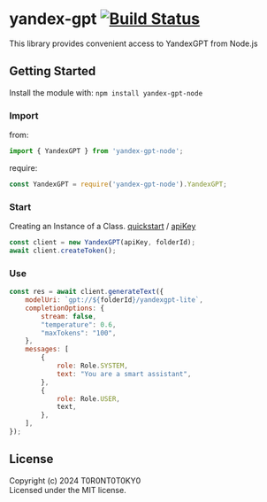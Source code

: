# yandex-gpt [![Build Status](https://secure.travis-ci.org//yandex-gpt-node.png?branch=prod)](http://travis-ci.org//yandex-gpt-node)

This library provides convenient access to YandexGPT from Node.js

## Getting Started
Install the module with: `npm install yandex-gpt-node`

### Import

from:
```javascript
import { YandexGPT } from 'yandex-gpt-node';
```

require:
```javascript
const YandexGPT = require('yandex-gpt-node').YandexGPT;
```

### Start

Creating an Instance of a Class.
[quickstart](https://cloud.yandex.ru/ru/docs/yandexgpt/quickstart)
/ 
[apiKey](https://cloud.yandex.ru/ru/docs/iam/operations/api-key/create)

```javascript
const client = new YandexGPT(apiKey, folderId);
await client.createToken();
```

### Use


```javascript
const res = await client.generateText({
	modelUri: `gpt://${folderId}/yandexgpt-lite`,
	completionOptions: {
		stream: false,
		"temperature": 0.6,
		"maxTokens": "100",
	},
	messages: [
		{
			role: Role.SYSTEM,
			text: "You are a smart assistant",
		},
		{
			role: Role.USER,
			text,
		},
	],
});
```

## License
Copyright (c) 2024 T0R0NT0T0KY0  
Licensed under the MIT license.

